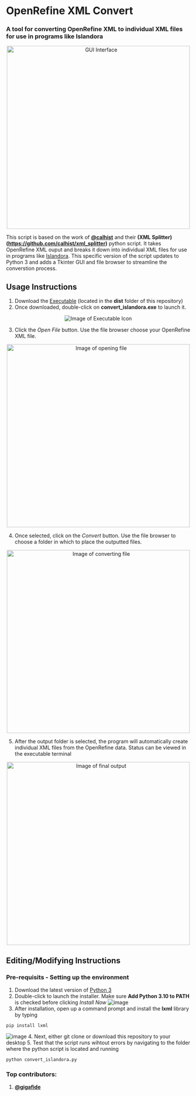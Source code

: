 # OpenRefine XML Convert
### A tool for converting OpenRefine XML to individual XML files for use in programs like Islandora 
<p align="center">
  <img alt="GUI Interface" width="500" src="https://github.com/gigafide/Islandora-xml-converter/blob/main/images/screenshot.PNG">
</p>

This script is based on the work of **[@calhist](https://github.com/calhist)** and their **(XML Splitter)(https://github.com/calhist/xml_splitter)** python script.
It takes OpenRefine XML ouput and breaks it down into individual XML files for use in programs like [Islandora](https://www.islandora.ca/).
This specific version of the script updates to Python 3 and adds a Tkinter GUI and file browser to streamline the converstion process.


## Usage Instructions

1. Download the [Executable](dist) (located in the **dist** folder of this repository)
2. Once downloaded, double-click on **convert_islandora.exe** to launch it.
<p align="center">
  <img alt="Image of Executable Icon" src="https://user-images.githubusercontent.com/2020580/159050066-9170324c-3b7b-4b34-b602-925c44a6a72c.png">
</p>

3. Click the *Open File* button. Use the file browser choose your OpenRefine XML file.
<p align="center">
  <img alt="Image of opening file" width="500" src="https://user-images.githubusercontent.com/2020580/159051087-28ab52b1-97b7-48ea-85a9-e0bb63ca9771.png">
</p>

4. Once selected, click on the *Convert* button. Use the file browser to choose a folder in which to place the outputted files.
<p align="center">
  <img alt="Image of converting file" width="500" src="https://user-images.githubusercontent.com/2020580/159051548-bf14eff6-b15d-4c1f-9ae8-ef2a0d58bdc8.png">
</p>

5. After the output folder is selected, the program will automatically create individual XML files from the OpenRefine data. Status can be viewed in the executable terminal
<p align="center">
  <img alt="Image of final output" width="500" src="https://user-images.githubusercontent.com/2020580/159051785-d8ff46b9-1ed2-4798-a5b8-a454f97b83f2.png">
</p>

## Editing/Modifying Instructions
### Pre-requisits - Setting up the environment
1. Download the latest version of [Python 3](https://www.python.org/downloads/)
2. Double-click to launch the installer. Make sure **Add Python 3.10 to PATH** is checked before clicking *Install Now*
![image](https://user-images.githubusercontent.com/98832967/159059563-3d9fe067-bdc4-464c-bf5e-b395a5e7c2be.png)
3. After installation, open up a command prompt and install the **lxml** library by typing
```
pip install lxml
```
![image](https://user-images.githubusercontent.com/98832967/159059625-519a3a05-20bb-428e-88bc-192b71a4c92b.png)
4. Next, either git clone or download this repository to your desktop
5. Test that the script runs wihtout errors by navigating to the folder where the python script is located and running 
```
python convert_islandora.py
```

### Top contributors: 
1. **[@gigafide](https://github.com/gigafide)**
